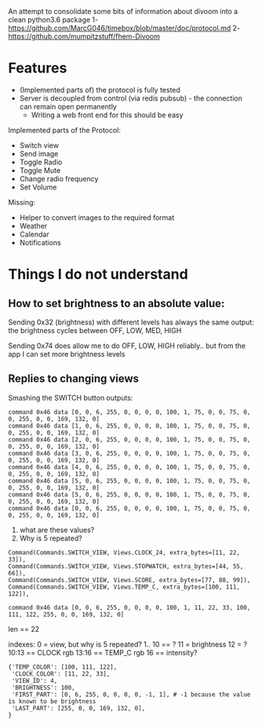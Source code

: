 An attempt to consolidate some bits of information about divoom into a clean python3.6 package
1- https://github.com/MarcG046/timebox/blob/master/doc/protocol.md
2- https://github.com/mumpitzstuff/fhem-Divoom

# Features

- (Implemented parts of) the protocol is fully tested
- Server is decoupled from control (via redis pubsub) - the connection can remain open permanently
    - Writing a web front end for this should be easy

Implemented parts of the Protocol:
- Switch view
- Send image
- Toggle Radio
- Toggle Mute
- Change radio frequency
- Set Volume

Missing:
- Helper to convert images to the required format
- Weather
- Calendar
- Notifications

# Things I do not understand

## How to set brightness to an absolute value:
Sending 0x32 (brightness) with different levels has always the same output: the brightness cycles between OFF, LOW, MED, HIGH

Sending 0x74 does allow me to do OFF, LOW, HIGH reliably.. but from the app I can set more brightness levels

## Replies to changing views

Smashing the SWITCH button outputs:
```
command 0x46 data [0, 0, 6, 255, 0, 0, 0, 0, 100, 1, 75, 0, 0, 75, 0, 0, 255, 0, 0, 169, 132, 0]
command 0x46 data [1, 0, 6, 255, 0, 0, 0, 0, 100, 1, 75, 0, 0, 75, 0, 0, 255, 0, 0, 169, 132, 0]
command 0x46 data [2, 0, 6, 255, 0, 0, 0, 0, 100, 1, 75, 0, 0, 75, 0, 0, 255, 0, 0, 169, 132, 0]
command 0x46 data [3, 0, 6, 255, 0, 0, 0, 0, 100, 1, 75, 0, 0, 75, 0, 0, 255, 0, 0, 169, 132, 0]
command 0x46 data [4, 0, 6, 255, 0, 0, 0, 0, 100, 1, 75, 0, 0, 75, 0, 0, 255, 0, 0, 169, 132, 0]
command 0x46 data [5, 0, 6, 255, 0, 0, 0, 0, 100, 1, 75, 0, 0, 75, 0, 0, 255, 0, 0, 169, 132, 0]
command 0x46 data [5, 0, 6, 255, 0, 0, 0, 0, 100, 1, 75, 0, 0, 75, 0, 0, 255, 0, 0, 169, 132, 0]
command 0x46 data [0, 0, 6, 255, 0, 0, 0, 0, 100, 1, 75, 0, 0, 75, 0, 0, 255, 0, 0, 169, 132, 0]
```

1. what are these values?
2. Why is 5 repeated?


```
Command(Commands.SWITCH_VIEW, Views.CLOCK_24, extra_bytes=[11, 22, 33]),
Command(Commands.SWITCH_VIEW, Views.STOPWATCH, extra_bytes=[44, 55, 66]),
Command(Commands.SWITCH_VIEW, Views.SCORE, extra_bytes=[77, 88, 99]),
Command(Commands.SWITCH_VIEW, Views.TEMP_C, extra_bytes=[100, 111, 122]),

command 0x46 data [0, 0, 6, 255, 0, 0, 0, 0, 100, 1, 11, 22, 33, 100, 111, 122, 255, 0, 0, 169, 132, 0]
```

len == 22

indexes:
0 = view, but why is 5 repeated?
1.. 10 == ?
11 = brightness
12 = ?
10:13 == CLOCK rgb
13:16 == TEMP_C rgb
16 == intensity?


```
{'TEMP_COLOR': [100, 111, 122],
 'CLOCK_COLOR': [11, 22, 33],
 'VIEW_ID': 4,
 'BRIGHTNESS': 100,
 'FIRST_PART': [0, 6, 255, 0, 0, 0, 0, -1, 1], # -1 because the value is known to be brightness
 'LAST_PART': [255, 0, 0, 169, 132, 0],
}
```


